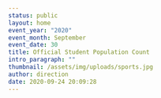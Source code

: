 ```yaml
---
status: public
layout: home
event_year: "2020"
event_month: September
event_date: 30
title: Official Student Population Count
intro_paragraph: ""
thumbnail: /assets/img/uploads/sports.jpg
author: direction
date: 2020-09-24 20:09:28
---
```


